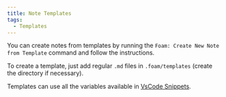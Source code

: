 ```yaml
---
title: Note Templates
tags:
  - Templates
---
```



You can create notes from templates by running the `Foam: Create New Note from Template` command and follow the instructions.

To create a template, just add regular `.md` files in `.foam/templates` (create the directory if necessary).

Templates can use all the variables available in [VsCode Snippets](https://code.visualstudio.com/docs/editor/userdefinedsnippets#_variables).

